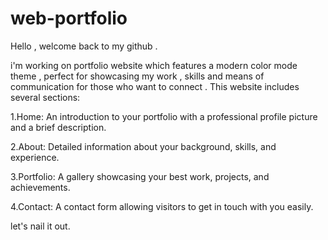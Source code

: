 # web-portfolio

Hello , welcome back to my github .

i'm working on portfolio website which features a modern color mode theme , perfect for showcasing my work , skills and means of communication for those who want to connect . 
This website  includes several sections:

1.Home: An introduction to your portfolio with a professional profile picture and a brief description.

2.About: Detailed information about your background, skills, and experience.

3.Portfolio: A gallery showcasing your best work, projects, and achievements.

4.Contact: A contact form allowing visitors to get in touch with you easily.

let's nail it out.